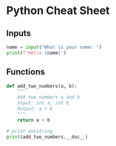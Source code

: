 # Python Cheat Sheet

## Inputs
```python
name = input("What is your name: ")
print(f'Hello {name}')
```

## Functions
```python
def add_two_numbers(a, b):
    """
    Add two numbers a and b
    Input: int a, int b
    Output: a + b
    """
    return a + b

# print docstring
print(add_two_numbers.__doc__)
```
